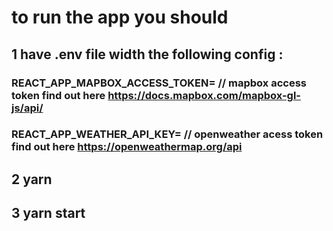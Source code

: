 # to run the app you should

## 1 have .env file width the following config :

### REACT_APP_MAPBOX_ACCESS_TOKEN= // mapbox access token find out here https://docs.mapbox.com/mapbox-gl-js/api/

### REACT_APP_WEATHER_API_KEY= // openweather acess token find out here https://openweathermap.org/api

## 2 yarn

## 3 yarn start
